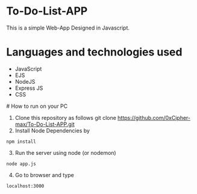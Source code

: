 # To-Do-List-APP
This is a simple Web-App Designed in Javascript.
# Languages and technologies used
  <ul>
    <li>JavaScript</li>
    <li>EJS</li>
    <li>NodeJS</li>
    <li>Express JS</li>
    <li> CSS </li>
  </ul>
# How to run on your PC<br>

1. Clone this repository as follows
git clone https://github.com/0xCipher-max/To-Do-List-APP.git
2. Install Node Dependencies by <br>
```
npm install
```
3. Run the server using node (or nodemon)
```
node app.js
```
4. Go to browser and type
```
localhost:3000
```
<br>
